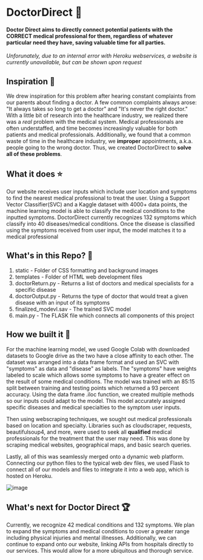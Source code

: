 # DoctorDirect 💖

#### Doctor Direct aims to directly connect potential patients with the CORRECT medical professional for them, regardless of whatever particular need they have, saving valuable time for all parties.

_Unforunately, due to an internal error with Heroku webservices, a website is currently unavailable, but can be shown upon request_

## Inspiration 🔮 
We drew inspiration for this problem after hearing constant complaints from our parents about finding a doctor. A few common complaints always arose: "It always takes so long to get a doctor" and "It's never the right doctor." With a little bit of research into the healthcare industry, we realized there was a _real_ problem with the medical system. Medical professionals are often understaffed, and time becomes increasingly valuable for both patients and medical professionals. Additionally, we found that a common waste of time in the healthcare industry, we **improper** appointments, a.k.a. people going to the wrong doctor. Thus, we created DoctorDirect to **solve all of these problems**.

## What it does ⭐
Our website receives user inputs which include user location and symptoms to find the nearest medical professional to treat the user. Using a Support Vector Classifier(SVC) and a Kaggle dataset with 4000+ data points, the machine learning model is able to classify the medical conditions to the inputted symptoms. DoctorDirect currently recognizes 132 symptoms which classify into 40 diseases/medical conditions. Once the disease is classified using the symptoms received from user input, the model matches it to a medical professional

## What's in this Repo? 📑

1. static - Folder of CSS formatting and background images
2. templates - Folder of HTML web development files
3. doctorReturn.py - Returns a list of doctors and medical specialists for a specific disease
4. doctorOutput.py - Returns the type of doctor that would treat a given disease with an input of its symptoms
5. finalized_modevl.sav - The trained SVC model
6. main.py - The FLASK file which connects all components of this project

## How we built it 🔨
For the machine learning model, we used Google Colab with downloaded datasets to Google drive as the two have a close affinity to each other. The dataset was arranged into a data frame format and used an SVC with "symptoms" as data and "disease" as labels. The "symptoms" have weights labeled to scale which allows some symptoms to have a greater effect on the result of some medical conditions. The model was trained with an 85:15 split between training and testing points which returned a 93 percent accuracy. Using the data frame .iloc function, we created multiple methods so our inputs could adapt to the model. This model accurately assigned specific diseases and medical specialties to the symptom user inputs. 

Then using webscraping techniques, we sought out medical professionals based on location and specialty. Libraries such as cloudscraper, requests, beautifulsoup4, and more, were used to seek all **qualified** medical professionals for the treatment that the user may need. This was done by scraping medical websites, geographical maps, and basic search queries.

Lastly, all of this was seamlessly merged onto a dynamic web platform. Connecting our python files to the typical web dev files, we used Flask to connect all of our models and files to integrate it into a web app, which is hosted on Heroku.

![image](https://user-images.githubusercontent.com/93752379/163712740-3986f703-5ee1-4ea6-9e1d-a6fc9b2157f8.png)

## What's next for Doctor Direct 🏆
Currently, we recognize 42 medical conditions and 132 symptoms. We plan to expand the symptoms and medical conditions to cover a greater range including physical injuries and mental illnesses. Additionally, we can continue to expand onto our website, linking APIs from hospitals directly to our services. This would allow for a more ubiquitous and thorough service. 
